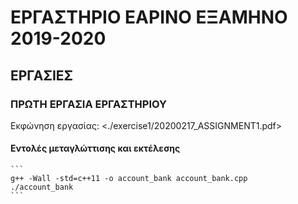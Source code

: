 # ΕΡΓΑΣΤΗΡΙΟ ΕΑΡΙΝΟ ΕΞΑΜΗΝΟ 2019-2020 

## ΕΡΓΑΣΙΕΣ

### ΠΡΩΤΗ ΕΡΓΑΣΙΑ ΕΡΓΑΣΤΗΡΙΟΥ

Εκφώνηση εργασίας: <./exercise1/20200217_ASSIGNMENT1.pdf>

#### Εντολές μεταγλώττισης και εκτέλεσης

    ```
    g++ -Wall -std=c++11 -o account_bank account_bank.cpp
    ./account_bank
    ```

<!-- ### ΔΕΥΤΕΡΗ ΕΡΓΑΣΙΑ ΕΡΓΑΣΤΗΡΙΟΥ

Εκφώνηση εργασίας: θα ανακοινωθεί

### ΤΡΙΤΗ ΕΡΓΑΣΙΑ ΕΡΓΑΣΤΗΡΙΟΥ

Εκφώνηση εργασίας: θα ανακοινωθεί -->



